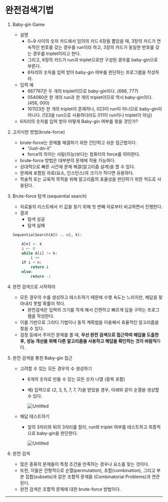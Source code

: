 # **완전검색기법**

1. Baby-gin Game
    - 설명
        - 0~9 사이의 숫자 카드에서 임의의 카드 6장을 뽑았을 때, 3장의 카드가 연속적인 번호를 갖는 경우를 run이라 하고, 3장의 카드가 동일한 번호를 갖는 경우를 triplet이라고 한다.
        - 그리고, 6장의 카드가 run과 triplet으로만 구성된 경우를 baby-gin으로 부른다.
        - 6자리의 숫자를 입력 받아 baby-gin 여부를 판단하는 프로그램을 작성하라.
    - 입력 예
        - 667767은 두 개의 triplet이므로 baby-gin이다. (666, 777)
        - 054060은 한 개의 run과 한 개의 triplet이므로 역시 baby-gin이다. (456, 000)
        - 101123은 한 개의 triplet이 존재하나, 023이 run이 아니므로 baby-gin이 아니다. (123을 run으로 사용하더라도 011이 run이나 triplet이 아님)
    - 6자리의 숫자를 입력 받아 어떻게 Baby-gin 여부를 찾을 것인가?
    
2. 고지식한 방법(brute-force)
    - brute-force는 문제를 해결하기 위한 간단하고 쉬운 접근법이다.
        - “Just-do-it”
        - force의 의미는 사람(지능)보다는 컴퓨터의 force를 의미한다.
    - brute-force 방법은 대부분의 문제에 적용 가능하다.
    - 상대적으로 빠른 시간에 문제 해결(알고리즘 설계)을 할 수 있다.
    - 문제에 포함된 자료(요소, 인스턴스)의 크기가 작다면 유용하다.
    - 학술적 또는 교육적 목적을 위해 알고리즘의 효율성을 판단하기 위한 척도로 사용된다.
    
3. Brute-force 탐색 (sequential search)
    - 자료들의 리스트에서 키 값을 찾기 위해 첫 번째 자료부터 비교하면서 진행한다.
    - 결과
        - 탐색 성공
        - 탐색 실패
    
    ```python
    SequentialSearch(A[0 .. n], k):
    
        A[n] <- k
        i <- 0
        while A[i] != k:
            i ++
        if i < n:
            return i
        else:
            return -1
    ```
    
4. 완전 검색으로 시작하라
    - 모든 경우의 수를 생성하고 테스트하기 때문에 수행 속도는 느리지만, 해답을 찾아내지 못할 확률이 작다.
        - 완전검색은 입력의 크기를 작게 해서 간편하고 빠르게 답을 구하는 프로그램을 작성한다.
    - 이를 기반으로 그리디 기법이나 동적 계획법을 이용해서 효율적인 알고리즘을 찾을 수 있다.
    - 검정 등에서 주어진 문제를 풀 때, **우선 완전 검색으로 접근하여 해답을 도출한 후, 성능 개선을 위해 다른 알고리즘을 사용하고 해답을 확인하는 것이 바람직**하다.
    
5. 완전 검색을 통한 Baby-gin 접근
    - 고려할 수 있는 모든 경우의 수 생성하기
        - 6개의 숫자로 만들 수 있는 모든 숫자 나열 (중복 포함)
        - 예) 입력으로 {2, 3, 5, 7, 7, 7}을 받았을 경우, 아래와 같이 순열을 생상할 수 있다.
            
            ![Untitled](https://s3-us-west-2.amazonaws.com/secure.notion-static.com/55c6ccfc-e2f1-46d2-85a1-e690da7cd9f1/Untitled.png)
            
    - 해답 테스트하기
        - 앞의 3자리와 뒤의 3자리를 잘라, run와 triplet 여부를 테스트하고 최종적으로 baby-gin을 판단한다.
            
            ![Untitled](https://s3-us-west-2.amazonaws.com/secure.notion-static.com/aabd7468-280f-44d6-a95d-a1aac600e693/Untitled.png)
            
    
6. 완전 검색
    - 많은 종류의 문제들이 특정 조건을 만족하는 경우나 요소를 찾는 것이다.
    - 또한, 이들은 전형적으로 순열(permutation), 조합(combination), 그리고 부분 집합(subsets)과 같은 조합적 문제들 (Combinatorial Problems)과 연관된다.
    - 완전 검색은 조합적 문제에 대한 brute-force 방법이다.

---
